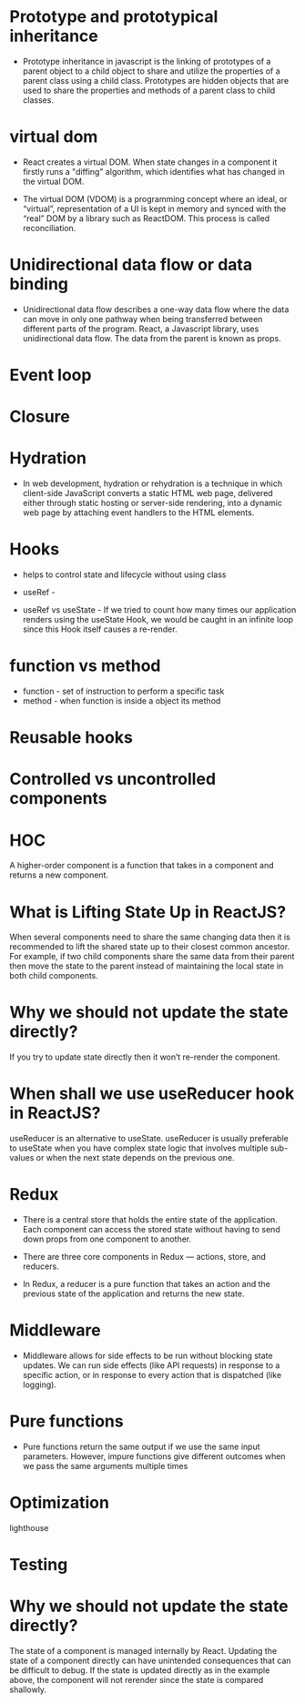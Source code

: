 # Prototype and prototypical inheritance

- Prototype inheritance in javascript is the linking of prototypes of a parent object to a child object to share and utilize the properties of a parent class using a child class. Prototypes are hidden objects that are used to share the properties and methods of a parent class to child classes.

# virtual dom

- React creates a virtual DOM. When state changes in a component it firstly runs a "diffing" algorithm, which identifies what has changed in the virtual DOM.

- The virtual DOM (VDOM) is a programming concept where an ideal, or “virtual”, representation of a UI is kept in memory and synced with the “real” DOM by a library such as ReactDOM. This process is called reconciliation.


# Unidirectional data flow or data binding

- Unidirectional data flow describes a one-way data flow where the data can move in only one pathway when being transferred between different parts of the program. React, a Javascript library, uses unidirectional data flow. The data from the parent is known as props.

# Event loop



# Closure



# Hydration 

- In web development, hydration or rehydration is a technique in 
which client-side JavaScript converts a static HTML web page, 
delivered either through static hosting or server-side rendering, 
into a dynamic web page by attaching event handlers to the HTML elements. 

# Hooks

- helps to control state and lifecycle without using class

- useRef - 

- useRef vs useState - If we tried to count how many times our application renders using the useState Hook, we would be caught in an infinite loop since this Hook itself causes a re-render.

# function vs method

- function - set of instruction to perform a specific task
- method - when function is inside a object its method

# Reusable hooks

# Controlled vs uncontrolled components

# HOC

A higher-order component is a function that takes in a component and returns a new component.

# What is Lifting State Up in ReactJS?

When several components need to share the same changing data then it is recommended to lift the
shared state up to their closest common ancestor. For example, if two child components share the
same data from their parent then move the state to the parent instead of maintaining the local state
in both child components.

# Why we should not update the state directly?

If you try to update state directly then it won’t re-render the component.

# When shall we use useReducer hook in ReactJS?

useReducer is an alternative to useState. useReducer is usually preferable to useState when you have
complex state logic that involves multiple sub-values or when the next state depends on the
previous one.

# Redux 

- There is a central store that holds the entire state of the application. Each component can access the stored state without having to send down props from one component to another. 

- There are three core components in Redux — actions, store, and reducers. 

- In Redux, a reducer is a pure function that takes an action and the previous state of the application and returns the new state.

# Middleware

- Middleware allows for side effects to be run without blocking state updates. We can run side effects (like API requests) in response to a specific action, or in response to every action that is dispatched (like logging). 


# Pure functions 

- Pure functions return the same output if we use the same input parameters. However, impure functions give different outcomes when we pass the same arguments multiple times

# Optimization

lighthouse




# Testing



# Why we should not update the state directly?

The state of a component is managed internally by React. Updating the state of a component directly can have unintended consequences that can be difficult to debug. If the state is updated directly as in the example above, the component will not rerender since the state is compared shallowly.
